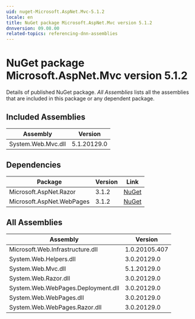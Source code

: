 ```yaml
---
uid: nuget-Microsoft.AspNet.Mvc-5.1.2
locale: en
title: NuGet package Microsoft.AspNet.Mvc version 5.1.2
dnnversion: 09.08.00
related-topics: referencing-dnn-assemblies
---
```


# NuGet package Microsoft.AspNet.Mvc version 5.1.2
Details of published NuGet package.
*All Assemblies* lists all the assemblies that are included in this package or any dependent package.

## Included Assemblies

|Assembly|Version|
|---|---|
|System.Web.Mvc.dll|5.1.20129.0|

## Dependencies

|Package|Version|Link|
|---|---|---|
|Microsoft.AspNet.Razor|3.1.2|[NuGet](https://www.nuget.org/packages/Microsoft.AspNet.Razor/3.1.2)|
|Microsoft.AspNet.WebPages|3.1.2|[NuGet](https://www.nuget.org/packages/Microsoft.AspNet.WebPages/3.1.2)|

## All Assemblies

|Assembly|Version|
|---|---|
|Microsoft.Web.Infrastructure.dll|1.0.20105.407|
|System.Web.Helpers.dll|3.0.20129.0|
|System.Web.Mvc.dll|5.1.20129.0|
|System.Web.Razor.dll|3.0.20129.0|
|System.Web.WebPages.Deployment.dll|3.0.20129.0|
|System.Web.WebPages.dll|3.0.20129.0|
|System.Web.WebPages.Razor.dll|3.0.20129.0|

